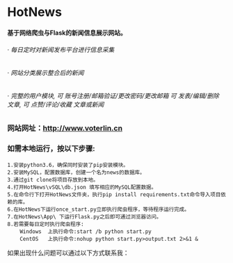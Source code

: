 # HotNews
#### 基于网络爬虫与Flask的新闻信息展示网站。
###### · 每日定时对新闻发布平台进行信息采集
###### · 网站分类展示整合后的新闻
###### · 完整的用户模块, 可 账号注册/邮箱验证/更改密码/更改邮箱 可 发表/编辑/删除 文章, 可 点赞/评论/收藏 文章或新闻

### 网站网址：http://www.voterlin.cn

### 如需本地运行，按以下步骤:
	1.安装python3.6，确保同时安装了pip安装模块。
	2.安装MySQL，配置数据库，创建一个名为news的数据库。
	3.通过git clone将项目存放到本地。
	4.打开HotNews\vSQL\db.json 填写相应的MySQL配置数据。
	5.在命令行下打开HotNews文件夹，执行pip install requirements.txt命令导入项目依赖的库。
	6.在HotNews下运行once_start.py立即执行爬虫程序，等待程序运行完成。
	7.在HotNews\App\ 下运行Flask.py之后即可通过浏览器访问。
	8.若需要每日定时执行爬虫程序:
		Windows  上执行命令:start /b python start.py
		CentOS   上执行命令:nohup python start.py>output.txt 2>&1 &

如果出现什么问题可以通过以下方式联系我：<br>
